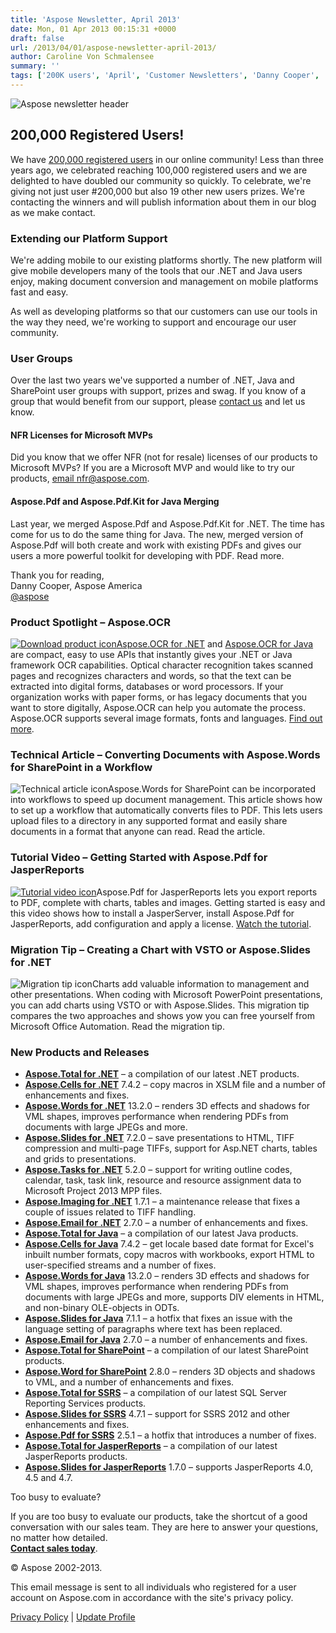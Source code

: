```yaml
---
title: 'Aspose Newsletter, April 2013'
date: Mon, 01 Apr 2013 00:15:31 +0000
draft: false
url: /2013/04/01/aspose-newsletter-april-2013/
author: Caroline Von Schmalensee
summary: ''
tags: ['200K users', 'April', 'Customer Newsletters', 'Danny Cooper', 'mobile platform', 'newsletter', 'user groups']
---
```


![Aspose newsletter header][1]

## 200,000 Registered Users!

We have [200,000 registered users][2] in our online community! Less than three years ago, we celebrated reaching 100,000 registered users and we are delighted to have doubled our community so quickly. To celebrate, we're giving not just user #200,000 but also 19 other new users prizes. We're contacting the winners and will publish information about them in our blog as we make contact.

### Extending our Platform Support

We're adding mobile to our existing platforms shortly. The new platform will give mobile developers many of the tools that our .NET and Java users enjoy, making document conversion and management on mobile platforms fast and easy.

As well as developing platforms so that our customers can use our tools in the way they need, we're working to support and encourage our user community.

### User Groups

Over the last two years we've supported a number of .NET, Java and SharePoint user groups with support, prizes and swag. If you know of a group that would benefit from our support, please [contact us][3] and let us know.

#### NFR Licenses for Microsoft MVPs

Did you know that we offer NFR (not for resale) licenses of our products to Microsoft MVPs? If you are a Microsoft MVP and would like to try our products, [email nfr@aspose.com][4].

#### Aspose.Pdf and Aspose.Pdf.Kit for Java Merging

Last year, we merged Aspose.Pdf and Aspose.Pdf.Kit for .NET. The time has come for us to do the same thing for Java. The new, merged version of Aspose.Pdf will both create and work with existing PDFs and gives our users a more powerful toolkit for developing with PDF. Read more.

Thank you for reading,  
Danny Cooper, Aspose America  
[@aspose][5]

### Product Spotlight – Aspose.OCR

[![Download product icon][6]](http://bit.ly/X3JzDx)[Aspose.OCR for .NET][7] and [Aspose.OCR for Java][8] are compact, easy to use APIs that instantly gives your .NET or Java framework OCR capabilities. Optical character recognition takes scanned pages and recognizes characters and words, so that the text can be extracted into digital forms, databases or word processors. If your organization works with paper forms, or has legacy documents that you want to store digitally, Aspose.OCR can help you automate the process. Aspose.OCR supports several image formats, fonts and languages. [Find out more][9].

### Technical Article – Converting Documents with Aspose.Words for SharePoint in a Workflow

![Technical article icon][10]Aspose.Words for SharePoint can be incorporated into workflows to speed up document management. This article shows how to set up a workflow that automatically converts files to PDF. This lets users upload files to a directory in any supported format and easily share documents in a format that anyone can read. Read the article.

### Tutorial Video – Getting Started with Aspose.Pdf for JasperReports

[![Tutorial video icon][11]](http://bit.ly/XrNjui)Aspose.Pdf for JasperReports lets you export reports to PDF, complete with charts, tables and images. Getting started is easy and this video shows how to install a JasperServer, install Aspose.Pdf for JasperReports, add configuration and apply a license. [Watch the tutorial][12].

### Migration Tip – Creating a Chart with VSTO or Aspose.Slides for .NET

![Migration tip icon][13]Charts add valuable information to management and other presentations. When coding with Microsoft PowerPoint presentations, you can add charts using VSTO or with Aspose.Slides. This migration tip compares the two approaches and shows yow you can free yourself from Microsoft Office Automation. Read the migration tip.

### New Products and Releases

*   [**Aspose.Total for .NET**][14] – a compilation of our latest .NET products.
*   [**Aspose.Cells for .NET**][15] 7.4.2 – copy macros in XSLM file and a number of enhancements and fixes.
*   [**Aspose.Words for .NET**][16] 13.2.0 – renders 3D effects and shadows for VML shapes, improves performance when rendering PDFs from documents with large JPEGs and more.
*   [**Aspose.Slides for .NET**][17] 7.2.0 – save presentations to HTML, TIFF compression and multi-page TIFFs, support for Asp.NET charts, tables and grids to presentations.
*   [**Aspose.Tasks for .NET**][18] 5.2.0 – support for writing outline codes, calendar, task, task link, resource and resource assignment data to Microsoft Project 2013 MPP files.
*   [**Aspose.Imaging for .NET**][19] 1.7.1 – a maintenance release that fixes a couple of issues related to TIFF handling.
*   [**Aspose.Email for .NET**][20] 2.7.0 – a number of enhancements and fixes.
*   [**Aspose.Total for Java**][21] – a compilation of our latest Java products.
*   [**Aspose.Cells for Java**][22] 7.4.2 – get locale based date format for Excel's inbuilt number formats, copy macros with workbooks, export HTML to user-specified streams and a number of fixes.
*   [**Aspose.Words for Java**][23] 13.2.0 – renders 3D effects and shadows for VML shapes, improves performance when rendering PDFs from documents with large JPEGs and more, supports DIV elements in HTML, and non-binary OLE-objects in ODTs.
*   [**Aspose.Slides for Java**][24] 7.1.1 – a hotfix that fixes an issue with the language setting of paragraphs where text has been replaced.
*   [**Aspose.Email for Java**][25] 2.7.0 – a number of enhancements and fixes.
*   [**Aspose.Total for SharePoint**][26] – a compilation of our latest SharePoint products.
*   [**Aspose.Word for SharePoint**][27] 2.8.0 – renders 3D objects and shadows to VML, and a number of enhancements and fixes.
*   [**Aspose.Total for SSRS**][28] – a compilation of our latest SQL Server Reporting Services products.
*   [**Aspose.Slides for SSRS**][29] 4.7.1 – support for SSRS 2012 and other enhancements and fixes.
*   [**Aspose.Pdf for SSRS**][30] 2.5.1 – a hotfix that introduces a number of fixes.
*   [**Aspose.Total for JasperReports**][31] – a compilation of our latest JasperReports products.
*   [**Aspose.Slides for JasperReports**][32] 1.7.0 – supports JasperReports 4.0, 4.5 and 4.7.

Too busy to evaluate?

If you are too busy to evaluate our products, take the shortcut of a good conversation with our sales team. They are here to answer your questions, no matter how detailed.  
[**Contact sales today**][33].

© Aspose 2002-2013.

[](http://www.aspose.com/)

This email message is sent to all individuals who registered for a user account on Aspose.com in accordance with the site's privacy policy.

[Privacy Policy][34] | [Update Profile][35]




[1]: https://products.aspose.com/email/family
[2]: https://blog.aspose.com/?p=9031
[3]: https://purchase.aspose.com/temporary-license
[4]: mailto:nfr@aspose.com
[5]: http://twitter.com/#!/aspose
[6]: https://docs.aspose.com/display/ocrproductfamily/Home
[7]: http://bit.ly/YCCBRV
[8]: http://bit.ly/101JGNG
[9]: http://bit.ly/X3JzDx
[10]: https://www.aspose.cloud/templates/aspose/App_Themes/V3/images/email/272x272/aspose_email-for-android.png
[11]: https://www.aspose.cloud/templates/aspose/App_Themes/V3/images/email/272x272/aspose_email-for-android.png
[12]: http://bit.ly/XrNjui
[13]: https://www.aspose.cloud/templates/aspose/App_Themes/V3/images/email/272x272/aspose_email-for-net.png
[14]: http://bit.ly/hYf4lL
[15]: http://bit.ly/gVR6jM
[16]: http://bit.ly/h9OR3U
[17]: http://bit.ly/fOUdIP
[18]: http://bit.ly/mqZLW6
[19]: http://bit.ly/oRAc3g
[20]: http://bit.ly/vfINIq
[21]: http://bit.ly/gAt9lC
[22]: http://bit.ly/n3uX0h
[23]: http://bit.ly/ie17Mx
[24]: http://bit.ly/nf5g3x
[25]: http://bit.ly/n5t3WX
[26]: http://bit.ly/ifW5jD
[27]: http://bit.ly/oKb6Ea
[28]: http://bit.ly/eFboB9
[29]: http://bit.ly/uk774D
[30]: http://bit.ly/XDHE4s
[31]: http://bit.ly/i5G8S8
[32]: http://bit.ly/jj6V0T
[33]: http://bit.ly/iXHvCU
[34]: http://bit.ly/ixgNWu
[35]: https://www.aspose.com/



